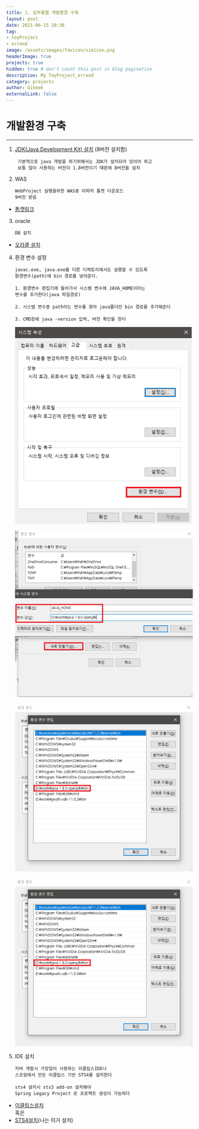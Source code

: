 ```yaml
---
title: 1. 심부름웹 개발환경 구축
layout: post
date: 2021-06-15 20:36
tag:
- toyProject
- errand
image: /assets/images/favicon/simicon.png
headerImage: true
projects: true
hidden: true # don't count this post in blog pagination
description: My ToyProject_errand 
category: projects
author: GiSeok
externalLink: false
---
```


# 개발환경 구축
---

1. [JDK(Java Development Kit) 설치](https://openjdk.java.net/) (8버전 설치함)  

    ```
     기본적으로 java 개발을 하기위해서는 JDK가 설치되어 있어야 하고
     보통 많이 사용하는 버전이 1.8버전이기 때문에 8버전을 설치
    ```

2. WAS

    ```
    WebProject 실행을위한 WAS중 아파치 톰캣 다운로드 
    9버전 받음
    ```

* [톰캣링크](http://tomcat.apache.org/)

3. oracle

    ```
    DB 설치
    ```


* [오라클 설치](https://www.oracle.com/database/technologies/xe-prior-releases.html)



4. 환경 변수 설정

    ```
    javac.exe, java.exe를 다른 디렉토리에서도 실행할 수 있도록 
    환경변수(path)에 bin 경로를 넣어준다.

    1. 환경변수 편집기에 들어가서 시스템 변수에 JAVA_HOME이라는 
    변수를 추가한다(java 파일경로)

    2. 시스템 변수중 path라는 변수를 찾아 java폴더안 bin 경로를 추가해준다

    3. CMD창에 java -version 입력, 버전 확인을 한다
    ```


    ![환경변수 설정1](../assets/images/환경변수2.png)

    ![환경변수 설정2](../assets/images/환경변수4.png)

    ![환경변수 설정3](../assets/images/환경변수3.png)

    ![자바 확인](../assets/images/환경변수3.png)

5. IDE 설치

    ```
    자바 개발시 가장많이 사용하는 이클립스IDE나 
    스프링에서 만든 이클립스 기반 STS4를 설치한다

    sts4 설치시 sts3 add-on 설치해야 
    Spring Legacy Project 로 프로젝트 생성이 가능하다
    ```

* [이클립스설치](https://www.eclipse.org/downloads/)  
혹은
* [STS4설치](https://spring.io/tools)(나는 이거 설치)









